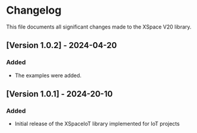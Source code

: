 # Changelog

This file documents all significant changes made to the XSpace V20 library.

## [Version 1.0.2] - 2024-04-20

### Added
- The examples were added.

## [Version 1.0.1] - 2024-20-10

### Added
- Initial release of the XSpaceIoT library implemented for IoT projects